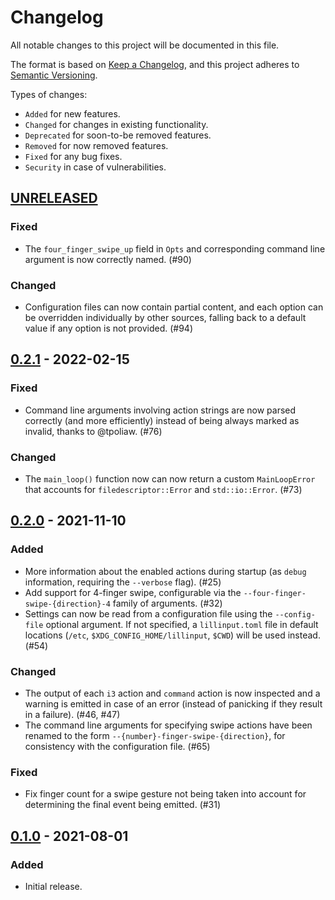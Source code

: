 # Changelog

All notable changes to this project will be documented in this file.

The format is based on [Keep a Changelog], and this project adheres to
[Semantic Versioning].

Types of changes:
* `Added` for new features.
* `Changed` for changes in existing functionality.
* `Deprecated` for soon-to-be removed features.
* `Removed` for now removed features.
* `Fixed` for any bug fixes.
* `Security` in case of vulnerabilities.

## [UNRELEASED]

### Fixed

* The `four_finger_swipe_up` field in `Opts` and corresponding command line
  argument is now correctly named. (\#90)

### Changed

* Configuration files can now contain partial content, and each option can be
  overridden individually by other sources, falling back to a default value
  if any option is not provided. (\#94)

## [0.2.1] - 2022-02-15

### Fixed

* Command line arguments involving action strings are now parsed correctly
  (and more efficiently) instead of being always marked as invalid, thanks to
  @tpoliaw. (\#76)

### Changed

* The `main_loop()` function now can now return a custom `MainLoopError` that
  accounts for `filedescriptor::Error` and `std::io::Error`. (\#73)

## [0.2.0] - 2021-11-10

### Added

* More information about the enabled actions during startup (as `debug`
  information, requiring the `--verbose` flag). (\#25)
* Add support for 4-finger swipe, configurable via the
  `--four-finger-swipe-{direction}-4` family of arguments. (\#32)
* Settings can now be read from a configuration file using the `--config-file`
  optional argument. If not specified, a `lillinput.toml` file in default
  locations (`/etc`, `$XDG_CONFIG_HOME/lillinput`, `$CWD`) will be used
  instead. (\#54)

### Changed

* The output of each `i3` action and `command` action is now inspected and a
  warning is emitted in case of an error (instead of panicking if they result
  in a failure). (\#46, \#47)
* The command line arguments for specifying swipe actions have been renamed to
  the form `--{number}-finger-swipe-{direction}`, for consistency with the
  configuration file. (\#65)

### Fixed

* Fix finger count for a swipe gesture not being taken into account for
  determining the final event being emitted. (\#31)


## [0.1.0] - 2021-08-01

### Added

* Initial release.

[UNRELEASED]: https://github.com/diego-plan9/lillinput/compare/v0.2.1...HEAD
[0.2.1]: https://github.com/diego-plan9/lillinput/compare/v0.2.0...v0.2.1
[0.2.0]: https://github.com/diego-plan9/lillinput/compare/v0.1.0...v0.2.0
[0.1.0]: https://github.com/diego-plan9/lillinput/releases/tag/v0.1.0

[Keep a Changelog]: https://keepachangelog.com/en/1.0.0/
[Semantic Versioning]: https://semver.org/spec/v2.0.0.html
